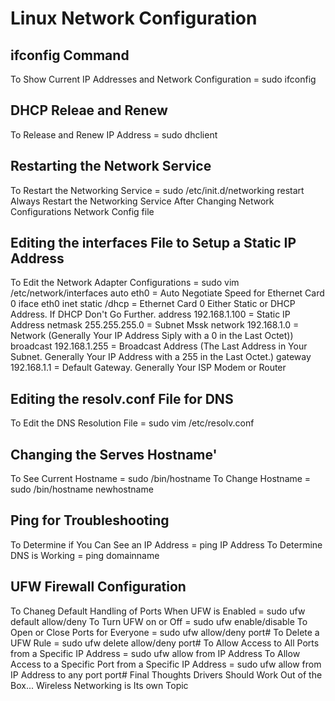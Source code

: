 # Linux Network Configuration


## ifconfig Command
To Show Current IP Addresses and Network Configuration = sudo ifconfig

## DHCP Releae and Renew
To Release and Renew IP Address = sudo dhclient

## Restarting the Network Service
To Restart the Networking Service = sudo /etc/init.d/networking restart
Always Restart the Networking Service After Changing Network Configurations
Network Config file

## Editing the interfaces File to Setup a Static IP Address
To Edit the Network Adapter Configurations = sudo vim /etc/network/interfaces
auto eth0 = Auto Negotiate Speed for Ethernet Card 0
iface eth0 inet static /dhcp = Ethernet Card 0 Either Static or DHCP Address.  If DHCP Don't Go Further.
address 192.168.1.100 = Static IP Address
netmask 255.255.255.0 = Subnet Mssk
network 192.168.1.0 = Network (Generally Your IP Address Siply with a 0 in the Last Octet))
broadcast 192.168.1.255 = Broadcast Address (The Last Address in Your Subnet. Generally Your IP Address with a 255 in the Last Octet.)
gateway 192.168.1.1 = Default Gateway.  Generally Your ISP Modem or Router

## Editing the resolv.conf File for DNS
To Edit the DNS Resolution File = sudo vim /etc/resolv.conf

## Changing the Serves Hostname'
To See Current Hostname = sudo /bin/hostname
To Change Hostname = sudo /bin/hostname newhostname

## Ping for Troubleshooting
To Determine if You Can See an IP Address = ping IP Address
To Determine DNS is Working = ping domainname

## UFW Firewall Configuration
To Chaneg Default Handling of Ports When UFW is Enabled = sudo ufw default allow/deny
To Turn UFW on or Off = sudo ufw enable/disable
To Open or Close Ports for Everyone = sudo ufw allow/deny port#
To Delete a UFW Rule = sudo ufw delete allow/deny port#
To Allow Access to All Ports from a Specific IP Address = sudo ufw allow from IP Address
To Allow Access to a Specific Port from a Specific IP Address = sudo ufw allow from IP Address to any port port#
Final Thoughts
Drivers Should Work Out of the Box...
Wireless Networking is Its own Topic

